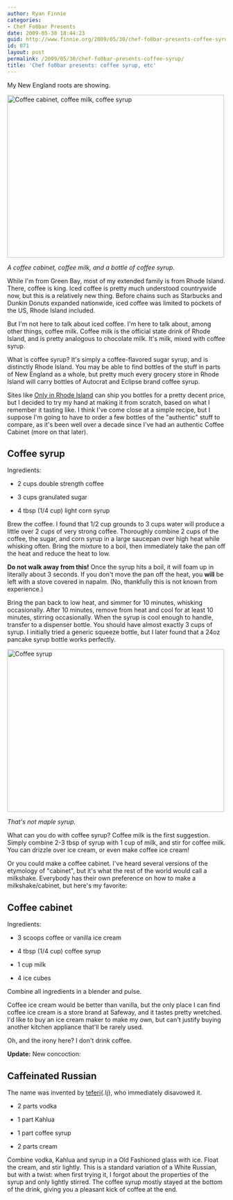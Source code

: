 ```yaml
---
author: Ryan Finnie
categories:
- Chef Fo0bar Presents
date: 2009-05-30 18:44:23
guid: http://www.finnie.org/2009/05/30/chef-fo0bar-presents-coffee-syrup/
id: 871
layout: post
permalink: /2009/05/30/chef-fo0bar-presents-coffee-syrup/
title: 'Chef fo0bar presents: coffee syrup, etc'
---
```

My New England roots are showing.

[<img src="http://farm4.static.flickr.com/3564/3558484568_56ff913dd7.jpg" width="500" height="375" alt="Coffee cabinet, coffee milk, coffee syrup" />](http://www.flickr.com/photos/fo0bar/3558484568/ "Coffee cabinet, coffee milk, coffee syrup by fo0bar, on Flickr")
  
_A coffee cabinet, coffee milk, and a bottle of coffee syrup._

While I'm from Green Bay, most of my extended family is from Rhode Island. There, coffee is king. Iced coffee is pretty much understood countrywide now, but this is a relatively new thing. Before chains such as Starbucks and Dunkin Donuts expanded nationwide, iced coffee was limited to pockets of the US, Rhode Island included.

But I'm not here to talk about iced coffee. I'm here to talk about, among other things, coffee milk. Coffee milk is the official state drink of Rhode Island, and is pretty analogous to chocolate milk. It's milk, mixed with coffee syrup.

What is coffee syrup? It's simply a coffee-flavored sugar syrup, and is distinctly Rhode Island. You may be able to find bottles of the stuff in parts of New England as a whole, but pretty much every grocery store in Rhode Island will carry bottles of Autocrat and Eclipse brand coffee syrup.

Sites like [Only in Rhode Island](http://www.onlyinrhodeisland.com/) can ship you bottles for a pretty decent price, but I decided to try my hand at making it from scratch, based on what I remember it tasting like. I think I've come close at a simple recipe, but I suppose I'm going to have to order a few bottles of the "authentic" stuff to compare, as it's been well over a decade since I've had an authentic Coffee Cabinet (more on that later).

## Coffee syrup

Ingredients:

* 2 cups double strength coffee
  
* 3 cups granulated sugar
  
* 4 tbsp (1/4 cup) light corn syrup

Brew the coffee. I found that 1/2 cup grounds to 3 cups water will produce a little over 2 cups of very strong coffee. Thoroughly combine 2 cups of the coffee, the sugar, and corn syrup in a large saucepan over high heat while whisking often. Bring the mixture to a boil, then immediately take the pan off the heat and reduce the heat to low. 

**Do not walk away from this!** Once the syrup hits a boil, it will foam up in literally about 3 seconds. If you don't move the pan off the heat, you **will** be left with a stove covered in napalm. (No, thankfully this is not known from experience.)

Bring the pan back to low heat, and simmer for 10 minutes, whisking occasionally. After 10 minutes, remove from heat and cool for at least 10 minutes, stirring occasionally. When the syrup is cool enough to handle, transfer to a dispenser bottle. You should have almost exactly 3 cups of syrup. I initially tried a generic squeeze bottle, but I later found that a 24oz pancake syrup bottle works perfectly.

[<img src="http://farm4.static.flickr.com/3647/3579411443_a558f64d76.jpg" width="500" height="375" alt="Coffee syrup" />](http://www.flickr.com/photos/fo0bar/3579411443/ "Coffee syrup by fo0bar, on Flickr")
  
_That's not maple syrup._

What can you do with coffee syrup? Coffee milk is the first suggestion. Simply combine 2-3 tbsp of syrup with 1 cup of milk, and stir for coffee milk. You can drizzle over ice cream, or even make coffee ice cream!

Or you could make a coffee cabinet. I've heard several versions of the etymology of "cabinet", but it's what the rest of the world would call a milkshake. Everybody has their own preference on how to make a milkshake/cabinet, but here's my favorite:

## Coffee cabinet

Ingredients:

* 3 scoops coffee or vanilla ice cream
  
* 4 tbsp (1/4 cup) coffee syrup
  
* 1 cup milk
  
* 4 ice cubes

Combine all ingredients in a blender and pulse.

Coffee ice cream would be better than vanilla, but the only place I can find coffee ice cream is a store brand at Safeway, and it tastes pretty wretched. I'd like to buy an ice cream maker to make my own, but can't justify buying another kitchen appliance that'll be rarely used.

Oh, and the irony here? I don't drink coffee.

**Update:** New concoction:

## Caffeinated Russian

The name was invented by [teferi](http://teferi.livejournal.com/){.lj}, who immediately disavowed it.

* 2 parts vodka
  
* 1 part Kahlua
  
* 1 part coffee syrup
  
* 2 parts cream

Combine vodka, Kahlua and syrup in a Old Fashioned glass with ice. Float the cream, and stir lightly. This is a standard variation of a White Russian, but with a twist: when first trying it, I forgot about the properties of the syrup and only lightly stirred. The coffee syrup mostly stayed at the bottom of the drink, giving you a pleasant kick of coffee at the end.
